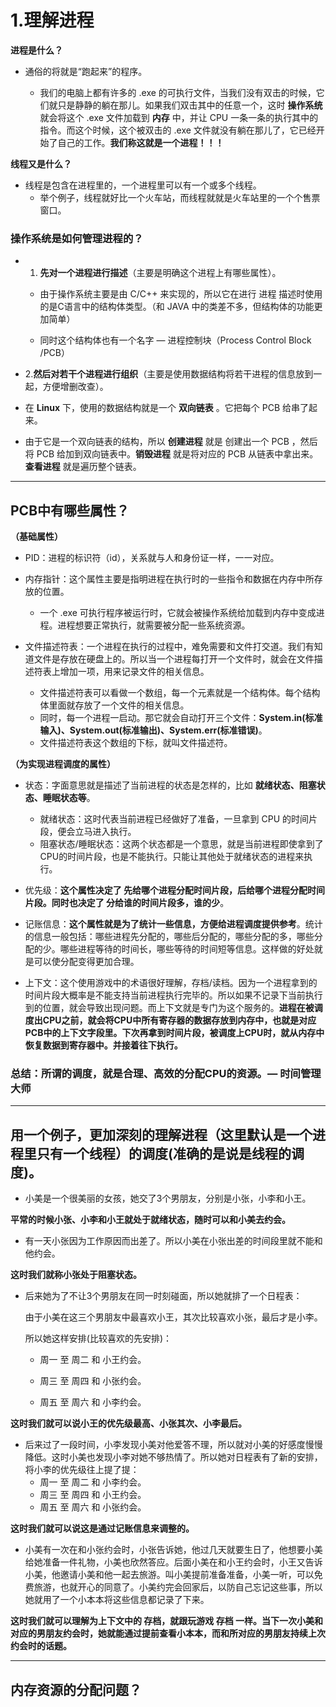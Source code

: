# 1.理解进程

**进程是什么？**

* 通俗的将就是“跑起来”的程序。

  * 我们的电脑上都有许多的 .exe 的可执行文件，当我们没有双击的时候，它们就只是静静的躺在那儿。如果我们双击其中的任意一个，这时 **操作系统** 就会将这个 .exe 文件加载到 **内存** 中，并让 CPU 一条一条的执行其中的指令。而这个时候，这个被双击的 .exe 文件就没有躺在那儿了，它已经开始了自己的工作。**我们称这就是一个进程！！！**

  

**线程又是什么？**

* 线程是包含在进程里的，一个进程里可以有一个或多个线程。
  * 举个例子，线程就好比一个火车站，而线程就就是火车站里的一个个售票窗口。



### 操作系统是如何管理进程的？

* 1. **先对一个进程进行描述**（主要是明确这个进程上有哪些属性）。

  * 由于操作系统主要是由 C/C++ 来实现的，所以它在进行 进程 描述时使用的是C语言中的结构体类型。（和 JAVA 中的类差不多，但结构体的功能更加简单）

  * 同时这个结构体也有一个名字 — 进程控制块（Process Control Block /PCB）

    

*   2.**然后对若干个进程进行组织**（主要是使用数据结构将若干进程的信息放到一起，方便增删改查）。

  * 在 **Linux** 下，使用的数据结构就是一个 **双向链表** 。它把每个 PCB 给串了起来。

  * 由于它是一个双向链表的结构，所以 **创建进程** 就是 创建出一个 PCB ，然后将 PCB 给加到双向链表中。**销毁进程** 就是将对应的 PCB 从链表中拿出来。**查看进程** 就是遍历整个链表。

    

------

## PCB中有哪些属性？

**（基础属性）**

* PID：进程的标识符（id），关系就与人和身份证一样，一一对应。

* 内存指针：这个属性主要是指明进程在执行时的一些指令和数据在内存中所存放的位置。
  * 一个 .exe 可执行程序被运行时，它就会被操作系统给加载到内存中变成进程。进程想要正常执行，就需要被分配一些系统资源。
* 文件描述符表：一个进程在执行的过程中，难免需要和文件打交道。我们有知道文件是存放在硬盘上的。所以当一个进程每打开一个文件时，就会在文件描述符表上增加一项，用来记录文件的相关信息。
  * 文件描述符表可以看做一个数组，每一个元素就是一个结构体。每个结构体里面就存放了一个文件的相关信息。
  * 同时，每一个进程一启动。那它就会自动打开三个文件：**System.in(标准输入)、System.out(标准输出)、System.err(标准错误)**。
  * 文件描述符表这个数组的下标，就叫文件描述符。



**（为实现进程调度的属性）**

* 状态：字面意思就是描述了当前进程的状态是怎样的，比如 **就绪状态、阻塞状态、睡眠状态等**。

  * 就绪状态：这时代表当前进程已经做好了准备，一旦拿到 CPU 的时间片段，便会立马进入执行。
  * 阻塞状态/睡眠状态：这两个状态都是一个意思，就是当前进程即使拿到了CPU的时间片段，也是不能执行。只能让其他处于就绪状态的进程来执行。

  

* 优先级：**这个属性决定了 先给哪个进程分配时间片段，后给哪个进程分配时间片段。同时也决定了 分给谁的时间片段多，谁的少**。

  

* 记账信息：**这个属性就是为了统计一些信息，方便给进程调度提供参考**。统计的信息一般包括：哪些进程先分配的，哪些后分配的，哪些分配的多，哪些分配的少。哪些进程等待的时间长，哪些等待的时间短等信息。这样做的好处就是可以使分配变得更加合理。

  

* 上下文：这个使用游戏中的术语很好理解，存档/读档。因为一个进程拿到的时间片段大概率是不能支持当前进程执行完毕的。所以如果不记录下当前执行到的位置，就会导致出现问题。而上下文就是专门为这个服务的。**进程在被调度出CPU之前，就会将CPU中所有寄存器的数据存放到内存中，也就是对应PCB中的上下文字段里。下次再拿到时间片段，被调度上CPU时，就从内存中恢复数据到寄存器中。并接着往下执行。**



### 总结：所谓的调度，就是合理、高效的分配CPU的资源。— 时间管理大师



------



## 用一个例子，更加深刻的理解进程（这里默认是一个进程里只有一个线程）的调度(准确的是说是线程的调度)。

* 小美是一个很美丽的女孩，她交了3个男朋友，分别是小张，小李和小王。

**平常的时候小张、小李和小王就处于就绪状态，随时可以和小美去约会。**

* 有一天小张因为工作原因而出差了。所以小美在小张出差的时间段里就不能和他约会。

**这时我们就称小张处于阻塞状态。**

* 后来她为了不让3个男朋友在同一时刻碰面，所以她就排了一个日程表：

  由于小美在这三个男朋友中最喜欢小王，其次比较喜欢小张，最后才是小李。

  所以她这样安排(比较喜欢的先安排)：

  * 周一 至 周二 和 小王约会。

  * 周三 至 周四 和 小张约会。

  * 周五 至 周六 和 小李约会。

**这时我们就可以说小王的优先级最高、小张其次、小李最后。**

* 后来过了一段时间，小李发现小美对他爱答不理，所以就对小美的好感度慢慢降低。这时小美也发现小李对她不够热情了。所以她对日程表有了新的安排，将小李的优先级往上提了提：
  * 周一 至 周二 和 小李约会。
  * 周三 至 周四 和 小王约会。
  * 周五 至 周六 和 小张约会。

**这时我们就可以说这是通过记账信息来调整的。**

* 小美有一次在和小张约会时，小张告诉她，他过几天就要生日了，他想要小美给她准备一件礼物，小美也欣然答应。后面小美在和小王约会时，小王又告诉小美，他邀请小美和他一起去旅游。叫小美提前准备准备，小美一听，可以免费旅游，也就开心的同意了。小美约完会回家后，以防自己忘记这些事，所以她就用了一个小本本将这些信息都记录了下来。

**这时我们就可以理解为上下文中的 存档，就跟玩游戏 存档 一样。当下一次小美和对应的男朋友约会时，她就能通过提前查看小本本，而和所对应的男朋友持续上次约会时的话题。**



------



## 内存资源的分配问题？

